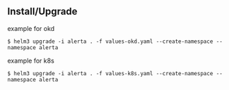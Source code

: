 ## Install/Upgrade

example for okd
```
$ helm3 upgrade -i alerta . -f values-okd.yaml --create-namespace --namespace alerta
```

example for k8s
```
$ helm3 upgrade -i alerta . -f values-k8s.yaml --create-namespace --namespace alerta
```